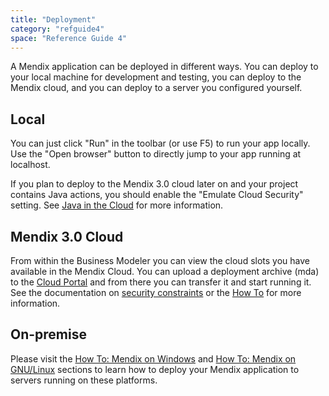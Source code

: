 ```yaml
---
title: "Deployment"
category: "refguide4"
space: "Reference Guide 4"
---
```

A Mendix application can be deployed in different ways. You can deploy to your local machine for development and testing, you can deploy to the Mendix cloud, and you can deploy to a server you configured yourself.

## Local

You can just click "Run" in the toolbar (or use F5) to run your app locally. Use the "Open browser" button to directly jump to your app running at localhost.

If you plan to deploy to the Mendix 3.0 cloud later on and your project contains Java actions, you should enable the "Emulate Cloud Security" setting. See [Java in the Cloud](java-in-the-cloud) for more information.

## Mendix 3.0 Cloud

From within the Business Modeler you can view the cloud slots you have available in the Mendix Cloud. You can upload a deployment archive (mda) to the [Cloud Portal](https://cloud.mendix.com) and from there you can transfer it and start running it. See the documentation on [security constraints](security-constraints-in-the-mendix-cloud) or the [How To](https://world.mendix.com/display/howto40/Mendix+on+the+Mendix+Cloud) for more information.

## On-premise

Please visit the [How To: Mendix on Windows](https://world.mendix.com/display/howto40/Mendix+on+Windows+-+Service+Console+3) and [How To: Mendix on GNU/Linux](https://world.mendix.com/display/howto40/Installing+Mendix+on+GNU_Linux) sections to learn how to deploy your Mendix application to servers running on these platforms.